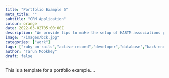 ```yaml
---
title: "Portfolio Example 5"
meta_title: ""
subtitle: "CRM Application"
colour: orange
date: 2022-03-02T05:00:00Z
description: "We provide tips to make the setup of HABTM associations painfree."
image: "/images/bck.jpg"
categories: ["work"]
tags: ["ruby-on-rails","active-record","developer","database","back-end"]
author: "Tarun Mookhey"
draft: false
---
```

This is a template for a portfolio example....